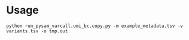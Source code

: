 # Usage 

```
python run_pysam_varcall.umi_bc.copy.py -m example_metadata.tsv -v variants.tsv -o tmp.out
```
